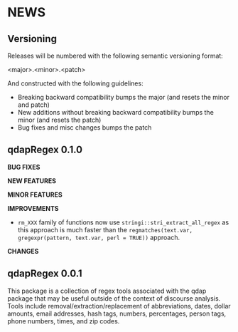 NEWS 
====

Versioning
----------

Releases will be numbered with the following semantic versioning format:

&lt;major&gt;.&lt;minor&gt;.&lt;patch&gt;

And constructed with the following guidelines:

* Breaking backward compatibility bumps the major (and resets the minor 
  and patch)
* New additions without breaking backward compatibility bumps the minor 
  (and resets the patch)
* Bug fixes and misc changes bumps the patch

qdapRegex 0.1.0
----------------------------------------------------------------

**BUG FIXES**

**NEW FEATURES**

**MINOR FEATURES**

**IMPROVEMENTS**

* `rm_XXX` family of functions now use `stringi::stri_extract_all_regex` as this 
  approach is much faster than the 
  `regmatches(text.var, gregexpr(pattern, text.var, perl = TRUE))` approach.

**CHANGES**


qdapRegex 0.0.1
----------------------------------------------------------------

This package is a collection of regex tools associated with the qdap
package that may be useful outside of the context of discourse analysis.  Tools
include removal/extraction/replacement of abbreviations, dates, dollar amounts, 
email addresses, hash tags, numbers, percentages, person tags, phone numbers, 
times, and zip codes.
